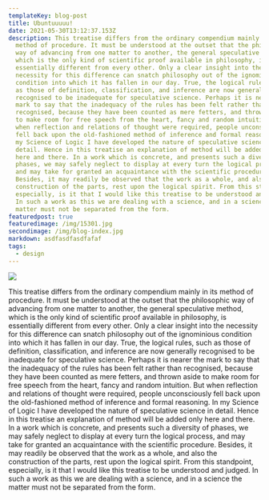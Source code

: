 ```yaml
---
templateKey: blog-post
title: Ubuntuuuuu!
date: 2021-05-30T13:12:37.153Z
description: This treatise differs from the ordinary compendium mainly in its
  method of procedure. It must be understood at the outset that the philosophic
  way of advancing from one matter to another, the general speculative method,
  which is the only kind of scientific proof available in philosophy, is
  essentially different from every other. Only a clear insight into the
  necessity for this difference can snatch philosophy out of the ignominious
  condition into which it has fallen in our day. True, the logical rules, such
  as those of definition, classification, and inference are now generally
  recognised to be inadequate for speculative science. Perhaps it is nearer the
  mark to say that the inadequacy of the rules has been felt rather than
  recognised, because they have been counted as mere fetters, and thrown aside
  to make room for free speech from the heart, fancy and random intuition. But
  when reflection and relations of thought were required, people unconsciously
  fell back upon the old-fashioned method of inference and formal reasoning. In
  my Science of Logic I have developed the nature of speculative science in
  detail. Hence in this treatise an explanation of method will be added only
  here and there. In a work which is concrete, and presents such a diversity of
  phases, we may safely neglect to display at every turn the logical process,
  and may take for granted an acquaintance with the scientific procedure.
  Besides, it may readily be observed that the work as a whole, and also the
  construction of the parts, rest upon the logical spirit. From this standpoint,
  especially, is it that I would like this treatise to be understood and judged.
  In such a work as this we are dealing with a science, and in a science the
  matter must not be separated from the form.
featuredpost: true
featuredimage: /img/15301.jpg
secondimage: /img/blog-index.jpg
markdown: asdfasdfasdfafaf
tags:
  - design
---
```

![](/img/city.jpg)

This treatise differs from the ordinary compendium mainly in its method of procedure. It must be understood at the outset that the philosophic way of advancing from one matter to another, the general speculative method, which is the only kind of scientific proof available in philosophy, is essentially different from every other. Only a clear insight into the necessity for this difference can snatch philosophy out of the ignominious condition into which it has fallen in our day. True, the logical rules, such as those of definition, classification, and inference are now generally recognised to be inadequate for speculative science. Perhaps it is nearer the mark to say that the inadequacy of the rules has been felt rather than recognised, because they have been counted as mere fetters, and thrown aside to make room for free speech from the heart, fancy and random intuition. But when reflection and relations of thought were required, people unconsciously fell back upon the old-fashioned method of inference and formal reasoning. In my Science of Logic I have developed the nature of speculative science in detail. Hence in this treatise an explanation of method will be added only here and there. In a work which is concrete, and presents such a diversity of phases, we may safely neglect to display at every turn the logical process, and may take for granted an acquaintance with the scientific procedure. Besides, it may readily be observed that the work as a whole, and also the construction of the parts, rest upon the logical spirit. From this standpoint, especially, is it that I would like this treatise to be understood and judged. In such a work as this we are dealing with a science, and in a science the matter must not be separated from the form.